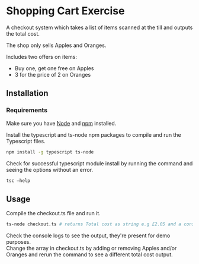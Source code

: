 # Shopping Cart Exercise

A checkout system which takes a list of items scanned at the till and outputs the total cost.

The shop only sells Apples and Oranges.

Includes two offers on items:

- Buy one, get one free on Apples
- 3 for the price of 2 on Oranges

## Installation

### Requirements

Make sure you have [Node](https://nodejs.org/en/) and [npm](https://nodejs.org/en/) installed.

Install the typescript and ts-node npm packages to compile and run the Typescript files.

```bash
npm install -g typescript ts-node
```

Check for successful typescript module install by running the command and seeing the options without an error.

```bash
tsc —help
```

## Usage

Compile the checkout.ts file and run it.

```bash
ts-node checkout.ts # returns Total cost as string e.g £2.05 and a console.log of output
```

Check the console logs to see the output, they're present for demo purposes.<br>
Change the array in checkout.ts by adding or removing Apples and/or Oranges and rerun the command to see a different total cost output.
